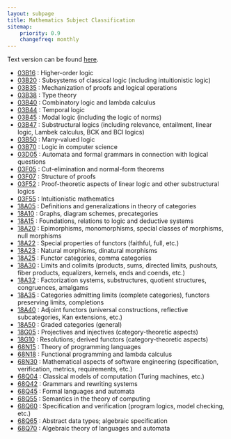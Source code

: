 ```yaml
---
layout: subpage
title: Mathematics Subject Classification
sitemap:
    priority: 0.9
    changefreq: monthly
---
```


Text version can be found [here](/AMS-classes.txt).

- [03B16](https://mathscinet.ams.org/mathscinet/msc2020?t=03Bxx.html&amp;btn=Current") : Higher-order logic
- [03B20](https://mathscinet.ams.org/mathscinet/msc2020?t=03Bxx.html&amp;btn=Current") : Subsystems of classical logic (including intuitionistic logic)
- [03B35](https://mathscinet.ams.org/mathscinet/msc2020?t=03Bxx.html&amp;btn=Current") : Mechanization of proofs and logical operations
- [03B38](https://mathscinet.ams.org/mathscinet/msc2020?t=03Bxx.html&amp;btn=Current") : Type theory
- [03B40](https://mathscinet.ams.org/mathscinet/msc2020?t=03Bxx.html&amp;btn=Current") : Combinatory logic and lambda calculus
- [03B44](https://mathscinet.ams.org/mathscinet/msc2020?t=03Bxx.html&amp;btn=Current") : Temporal logic
- [03B45](https://mathscinet.ams.org/mathscinet/msc2020?t=03Bxx.html&amp;btn=Current") : Modal logic (including the logic of norms)
- [03B47](https://mathscinet.ams.org/mathscinet/msc2020?t=03Bxx.html&amp;btn=Current") : Substructural logics (including relevance, entailment, linear logic, Lambek calculus, BCK and BCI logics)
- [03B50](https://mathscinet.ams.org/mathscinet/msc2020?t=03Bxx.html&amp;btn=Current") : Many-valued logic
- [03B70](https://mathscinet.ams.org/mathscinet/msc2020?t=03Bxx.html&amp;btn=Current") : Logic in computer science
- [03D05](https://mathscinet.ams.org/mathscinet/msc2020?t=03Dxx.html&amp;btn=Current") : Automata and formal grammars in connection with logical questions
- [03F05](https://mathscinet.ams.org/mathscinet/msc2020?t=03Fxx.html&amp;btn=Current") : Cut-elimination and normal-form theorems
- [03F07](https://mathscinet.ams.org/mathscinet/msc2020?t=03Fxx.html&amp;btn=Current") : Structure of proofs
- [03F52](https://mathscinet.ams.org/mathscinet/msc2020?t=03Fxx.html&amp;btn=Current") : Proof-theoretic aspects of linear logic and other substructural logics
- [03F55](https://mathscinet.ams.org/mathscinet/msc2020?t=03Fxx.html&amp;btn=Current") : Intuitionistic mathematics
- [18A05](https://mathscinet.ams.org/mathscinet/msc2020?t=18Axx.html&amp;btn=Current") : Definitions and generalizations in theory of categories
- [18A10](https://mathscinet.ams.org/mathscinet/msc2020?t=18Axx.html&amp;btn=Current") : Graphs, diagram schemes, precategories
- [18A15](https://mathscinet.ams.org/mathscinet/msc2020?t=18Axx.html&amp;btn=Current") : Foundations, relations to logic and deductive systems
- [18A20](https://mathscinet.ams.org/mathscinet/msc2020?t=18Axx.html&amp;btn=Current") : Epimorphisms, monomorphisms, special classes of morphisms, null morphisms
- [18A22](https://mathscinet.ams.org/mathscinet/msc2020?t=18Axx.html&amp;btn=Current") : Special properties of functors (faithful, full, etc.)
- [18A23](https://mathscinet.ams.org/mathscinet/msc2020?t=18Axx.html&amp;btn=Current") : Natural morphisms, dinatural morphisms
- [18A25](https://mathscinet.ams.org/mathscinet/msc2020?t=18Axx.html&amp;btn=Current") : Functor categories, comma categories
- [18A30](https://mathscinet.ams.org/mathscinet/msc2020?t=18Axx.html&amp;btn=Current") : Limits and colimits (products, sums, directed limits, pushouts, fiber products, equalizers, kernels, ends and coends, etc.)
- [18A32](https://mathscinet.ams.org/mathscinet/msc2020?t=18Axx.html&amp;btn=Current") : Factorization systems, substructures, quotient structures, congruences, amalgams
- [18A35](https://mathscinet.ams.org/mathscinet/msc2020?t=18Axx.html&amp;btn=Current") : Categories admitting limits (complete categories), functors preserving limits, completions
- [18A40](https://mathscinet.ams.org/mathscinet/msc2020?t=18Axx.html&amp;btn=Current") : Adjoint functors (universal constructions, reflective subcategories, Kan extensions, etc.)
- [18A50](https://mathscinet.ams.org/mathscinet/msc2020?t=18Axx.html&amp;btn=Current") : Graded categories (general)
- [18G05](https://mathscinet.ams.org/mathscinet/msc2020?t=18Gxx.html&amp;btn=Current") : Projectives and injectives (category-theoretic aspects)
- [18G10](https://mathscinet.ams.org/mathscinet/msc2020?t=18Gxx.html&amp;btn=Current") : Resolutions; derived functors (category-theoretic aspects)
- [68N15](https://mathscinet.ams.org/mathscinet/msc2020?t=68Nxx.html&amp;btn=Current") : Theory of programming languages
- [68N18](https://mathscinet.ams.org/mathscinet/msc2020?t=68Nxx.html&amp;btn=Current") : Functional programming and lambda calculus
- [68N30](https://mathscinet.ams.org/mathscinet/msc2020?t=68Nxx.html&amp;btn=Current") : Mathematical aspects of software engineering (specification, verification, metrics, requirements, etc.)
- [68Q04](https://mathscinet.ams.org/mathscinet/msc2020?t=68Qxx.html&amp;btn=Current") : Classical models of computation (Turing machines, etc.)
- [68Q42](https://mathscinet.ams.org/mathscinet/msc2020?t=68Qxx.html&amp;btn=Current") : Grammars and rewriting systems
- [68Q45](https://mathscinet.ams.org/mathscinet/msc2020?t=68Qxx.html&amp;btn=Current") : Formal languages and automata
- [68Q55](https://mathscinet.ams.org/mathscinet/msc2020?t=68Qxx.html&amp;btn=Current") : Semantics in the theory of computing
- [68Q60](https://mathscinet.ams.org/mathscinet/msc2020?t=68Qxx.html&amp;btn=Current") : Specification and verification (program logics, model checking, etc.) 
- [68Q65](https://mathscinet.ams.org/mathscinet/msc2020?t=68Qxx.html&amp;btn=Current") : Abstract data types; algebraic specification
- [68Q70](https://mathscinet.ams.org/mathscinet/msc2020?t=68Qxx.html&amp;btn=Current") : Algebraic theory of languages and automata
